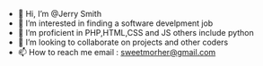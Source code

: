 - 👋 Hi, I’m @Jerry Smith
- 👀 I’m interested in finding a software develpment job
- 🌱 I’m proficient in PHP,HTML,CSS and JS others include python
- 💞️ I’m looking to collaborate on projects and other coders
- 📫 How to reach me email : sweetmorher@gmail.com

<!---
Jerry is a ✨ special ✨ repository because its `README.md` (this file) appears on your GitHub profile.
You can click the Preview link to take a look at your changes.
--->
